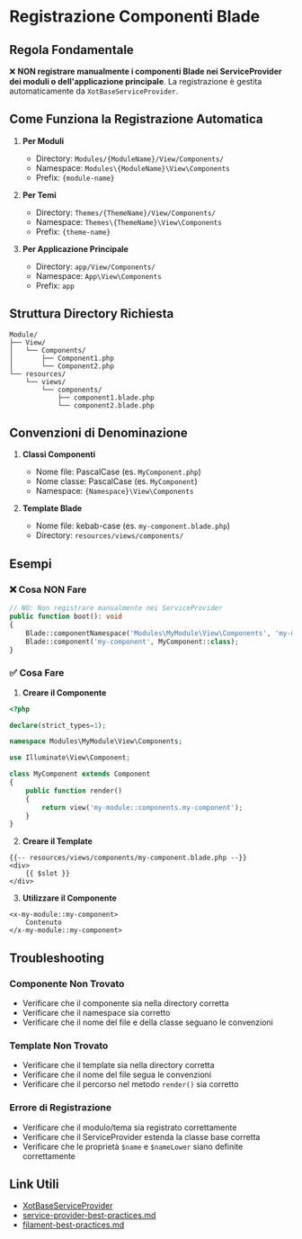 # Registrazione Componenti Blade

## Regola Fondamentale

❌ **NON registrare manualmente i componenti Blade nei ServiceProvider dei moduli o dell'applicazione principale**. La registrazione è gestita automaticamente da `XotBaseServiceProvider`.

## Come Funziona la Registrazione Automatica

1. **Per Moduli**
   - Directory: `Modules/{ModuleName}/View/Components/`
   - Namespace: `Modules\{ModuleName}\View\Components`
   - Prefix: `{module-name}`

2. **Per Temi**
   - Directory: `Themes/{ThemeName}/View/Components/`
   - Namespace: `Themes\{ThemeName}\View\Components`
   - Prefix: `{theme-name}`

3. **Per Applicazione Principale**
   - Directory: `app/View/Components/`
   - Namespace: `App\View\Components`
   - Prefix: `app`

## Struttura Directory Richiesta

```
Module/
├── View/
│   └── Components/
│       ├── Component1.php
│       └── Component2.php
└── resources/
    └── views/
        └── components/
            ├── component1.blade.php
            └── component2.blade.php
```

## Convenzioni di Denominazione

1. **Classi Componenti**
   - Nome file: PascalCase (es. `MyComponent.php`)
   - Nome classe: PascalCase (es. `MyComponent`)
   - Namespace: `{Namespace}\View\Components`

2. **Template Blade**
   - Nome file: kebab-case (es. `my-component.blade.php`)
   - Directory: `resources/views/components/`

## Esempi

### ❌ Cosa NON Fare

```php
// NO: Non registrare manualmente nei ServiceProvider
public function boot(): void
{
    Blade::componentNamespace('Modules\MyModule\View\Components', 'my-module');
    Blade::component('my-component', MyComponent::class);
}
```

### ✅ Cosa Fare

1. **Creare il Componente**
```php
<?php

declare(strict_types=1);

namespace Modules\MyModule\View\Components;

use Illuminate\View\Component;

class MyComponent extends Component
{
    public function render()
    {
        return view('my-module::components.my-component');
    }
}
```

2. **Creare il Template**
```blade
{{-- resources/views/components/my-component.blade.php --}}
<div>
    {{ $slot }}
</div>
```

3. **Utilizzare il Componente**
```blade
<x-my-module::my-component>
    Contenuto
</x-my-module::my-component>
```

## Troubleshooting

### Componente Non Trovato
- Verificare che il componente sia nella directory corretta
- Verificare che il namespace sia corretto
- Verificare che il nome del file e della classe seguano le convenzioni

### Template Non Trovato
- Verificare che il template sia nella directory corretta
- Verificare che il nome del file segua le convenzioni
- Verificare che il percorso nel metodo `render()` sia corretto

### Errore di Registrazione
- Verificare che il modulo/tema sia registrato correttamente
- Verificare che il ServiceProvider estenda la classe base corretta
- Verificare che le proprietà `$name` e `$nameLower` siano definite correttamente

## Link Utili
- [XotBaseServiceProvider](XotBaseServiceProvider.md)
- [service-provider-best-practices.md](service-provider-best-practices.md)
- [filament-best-practices.md](filament-best-practices.md) 